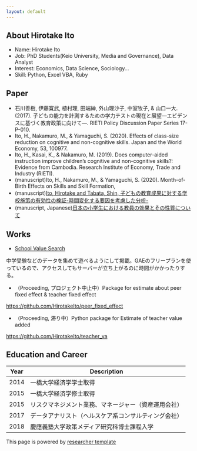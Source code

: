 ```yaml
---
layout: default
---
```


## About Hirotake Ito


* Name: Hirotake Ito
* Job: PhD Students(Keio University, Media and Governance), Data Analyst
* Interest: Economics, Data Science, Sociology...
* Skill: Python, Excel VBA, Ruby


## Paper

* 石川善樹, 伊藤寛武, 植村理, 田端紳, 外山理沙子, 中室牧子, & 山口一大. (2017). 子どもの能力を計測するための学力テストの現在と展望―エビデンスに基づく教育政策に向けて―. RIETI Policy Discussion Paper Series 17-P-010.
* Ito, H., Nakamuro, M., & Yamaguchi, S. (2020). Effects of class-size reduction on cognitive and non-cognitive skills. Japan and the World Economy, 53, 100977.
* Ito, H., Kasai, K., & Nakamuro, M. (2019). Does computer-aided instruction improve children’s cognitive and non-cognitive skills?: Evidence from Cambodia. Research Institute of Economy, Trade and Industry (RIETI).
* (manuscript)Ito, H., Nakamuro, M., & Yamaguchi, S. (2020). Month-of-Birth Effects on Skills and Skill Formation,
* (manuscript)[Ito, Hirotake and Tabata, Shin, 子どもの教育成果に対する学校施策の有効性の検証-時間変化する要因を考慮した分析- ](https://papers.ssrn.com/sol3/papers.cfm?abstract_id=3362177)
* (manuscript, Japanese)[日本の小学生における教員の効果とその性質について](./assets/TeacherQuality.pdf)

## Works
* [School Value Search](https://chujuwave.uc.r.appspot.com/)

中学受験などのデータを集めて遊べるようにして掲載。GAEのフリープランを使っているので、アクセスしてもサーバーが立ち上がるのに時間がかかったりする。

* （Proceeding, プロジェクト中止中）Package for estimate about peer fixed effect & teacher fixed effect

https://github.com/HirotakeIto/peer_fixed_effect

* （Proceeding, 滞り中）Python package for Estimate of teacher value added

https://github.com/HirotakeIto/teacher_va


## Education and Career

Year | Description
-----|-------
2014 | 一橋大学経済学学士取得
2015 | 一橋大学経済学修士取得
2015 | リスクマネジメント業務、マネージャー（資産運用会社）
2017 | データアナリスト（ヘルスケア系コンサルティング会社）
2018 | 慶應義塾大学政策メディア研究科博士課程入学


This page is powered by [researcher template](https://github.com/ankitsultana/researcher)
